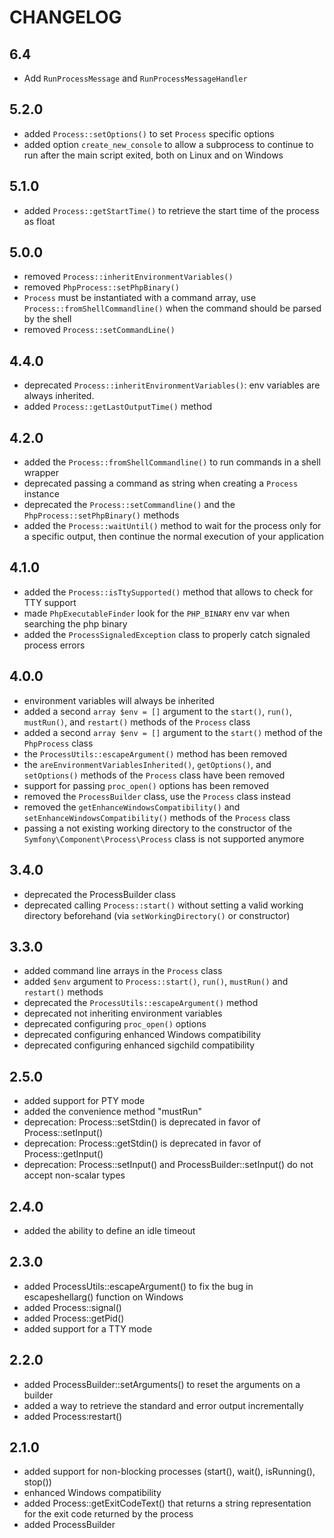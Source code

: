 CHANGELOG
=========

6.4
---

 * Add `RunProcessMessage` and `RunProcessMessageHandler`

5.2.0
-----

 * added `Process::setOptions()` to set `Process` specific options
 * added option `create_new_console` to allow a subprocess to continue
   to run after the main script exited, both on Linux and on Windows

5.1.0
-----

 * added `Process::getStartTime()` to retrieve the start time of the process as float

5.0.0
-----

 * removed `Process::inheritEnvironmentVariables()`
 * removed `PhpProcess::setPhpBinary()`
 * `Process` must be instantiated with a command array, use `Process::fromShellCommandline()` when the command should be parsed by the shell
 * removed `Process::setCommandLine()`

4.4.0
-----

 * deprecated `Process::inheritEnvironmentVariables()`: env variables are always inherited.
 * added `Process::getLastOutputTime()` method

4.2.0
-----

 * added the `Process::fromShellCommandline()` to run commands in a shell wrapper
 * deprecated passing a command as string when creating a `Process` instance
 * deprecated the `Process::setCommandline()` and the `PhpProcess::setPhpBinary()` methods
 * added the `Process::waitUntil()` method to wait for the process only for a
   specific output, then continue the normal execution of your application

4.1.0
-----

 * added the `Process::isTtySupported()` method that allows to check for TTY support
 * made `PhpExecutableFinder` look for the `PHP_BINARY` env var when searching the php binary
 * added the `ProcessSignaledException` class to properly catch signaled process errors

4.0.0
-----

 * environment variables will always be inherited
 * added a second `array $env = []` argument to the `start()`, `run()`,
   `mustRun()`, and `restart()` methods of the `Process` class
 * added a second `array $env = []` argument to the `start()` method of the
   `PhpProcess` class
 * the `ProcessUtils::escapeArgument()` method has been removed
 * the `areEnvironmentVariablesInherited()`, `getOptions()`, and `setOptions()`
   methods of the `Process` class have been removed
 * support for passing `proc_open()` options has been removed
 * removed the `ProcessBuilder` class, use the `Process` class instead
 * removed the `getEnhanceWindowsCompatibility()` and `setEnhanceWindowsCompatibility()` methods of the `Process` class
 * passing a not existing working directory to the constructor of the `Symfony\Component\Process\Process` class is not
   supported anymore

3.4.0
-----

 * deprecated the ProcessBuilder class
 * deprecated calling `Process::start()` without setting a valid working directory beforehand (via `setWorkingDirectory()` or constructor)

3.3.0
-----

 * added command line arrays in the `Process` class
 * added `$env` argument to `Process::start()`, `run()`, `mustRun()` and `restart()` methods
 * deprecated the `ProcessUtils::escapeArgument()` method
 * deprecated not inheriting environment variables
 * deprecated configuring `proc_open()` options
 * deprecated configuring enhanced Windows compatibility
 * deprecated configuring enhanced sigchild compatibility

2.5.0
-----

 * added support for PTY mode
 * added the convenience method "mustRun"
 * deprecation: Process::setStdin() is deprecated in favor of Process::setInput()
 * deprecation: Process::getStdin() is deprecated in favor of Process::getInput()
 * deprecation: Process::setInput() and ProcessBuilder::setInput() do not accept non-scalar types

2.4.0
-----

 * added the ability to define an idle timeout

2.3.0
-----

 * added ProcessUtils::escapeArgument() to fix the bug in escapeshellarg() function on Windows
 * added Process::signal()
 * added Process::getPid()
 * added support for a TTY mode

2.2.0
-----

 * added ProcessBuilder::setArguments() to reset the arguments on a builder
 * added a way to retrieve the standard and error output incrementally
 * added Process:restart()

2.1.0
-----

 * added support for non-blocking processes (start(), wait(), isRunning(), stop())
 * enhanced Windows compatibility
 * added Process::getExitCodeText() that returns a string representation for
   the exit code returned by the process
 * added ProcessBuilder
